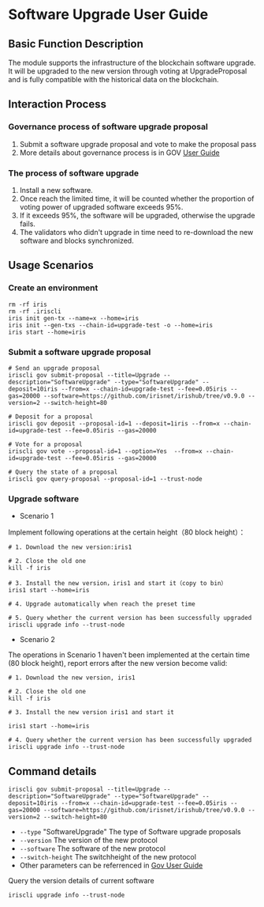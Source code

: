 # Software Upgrade User Guide

## Basic Function Description

The module supports the infrastructure of the blockchain software upgrade. It will be upgraded to the new version through voting at UpgradeProposal  and is fully compatible with the historical data on the blockchain.

## Interaction Process

###  Governance process of software upgrade proposal
1. Submit a software upgrade proposal and vote to make the proposal pass
2. More details about governance process is in GOV [User Guide](governance.md)

### The process of software upgrade   
1. Install a new software.
2. Once reach the limited time, it will be counted whether the proportion of voting power of upgraded software exceeds 95%.
3. If it exceeds 95%, the software will be upgraded, otherwise the upgrade fails.
4. The validators who didn't upgrade in time need to re-download the new software and blocks synchronized.

## Usage Scenarios

### Create an environment

```
rm -rf iris                                                                         
rm -rf .iriscli
iris init gen-tx --name=x --home=iris
iris init --gen-txs --chain-id=upgrade-test -o --home=iris
iris start --home=iris
```

### Submit a software upgrade proposal

```
# Send an upgrade proposal
iriscli gov submit-proposal --title=Upgrade --description="SoftwareUpgrade" --type="SoftwareUpgrade" --deposit=10iris --from=x --chain-id=upgrade-test --fee=0.05iris --gas=20000 --software=https://github.com/irisnet/irishub/tree/v0.9.0 --version=2 --switch-height=80

# Deposit for a proposal
iriscli gov deposit --proposal-id=1 --deposit=1iris --from=x --chain-id=upgrade-test --fee=0.05iris --gas=20000

# Vote for a proposal
iriscli gov vote --proposal-id=1 --option=Yes  --from=x --chain-id=upgrade-test --fee=0.05iris --gas=20000

# Query the state of a proposal
iriscli gov query-proposal --proposal-id=1 --trust-node
```

### Upgrade software

* Scenario 1

Implement following operations at the certain height（80 block height）：

```
# 1. Download the new version:iris1

# 2. Close the old one
kill -f iris

# 3. Install the new version，iris1 and start it（copy to bin）
iris1 start --home=iris

# 4. Upgrade automatically when reach the preset time

# 5. Query whether the current version has been successfully upgraded
iriscli upgrade info --trust-node
```

* Scenario 2

The operations in Scenario 1 haven't been implemented at the certain time (80 block height), report errors after the new version become valid:

```
# 1. Download the new version, iris1

# 2. Close the old one
kill -f iris

# 3. Install the new version iris1 and start it 

iris1 start --home=iris

# 4. Query whether the current version has been successfully upgraded
iriscli upgrade info --trust-node
```

## Command details

```
iriscli gov submit-proposal --title=Upgrade --description="SoftwareUpgrade" --type="SoftwareUpgrade" --deposit=10iris --from=x --chain-id=upgrade-test --fee=0.05iris --gas=20000 --software=https://github.com/irisnet/irishub/tree/v0.9.0 --version=2 --switch-height=80
```

* `--type`  "SoftwareUpgrade" The type of Software upgrade proposals
* `--version`  The version of the new protocol
* `--software`  The software of the new protocol
* `--switch-height` The switchheight of the new protocol
* Other parameters can be referrenced in [Gov User Guide](governance.md)

Query the version details of current software 

```
iriscli upgrade info --trust-node
```

